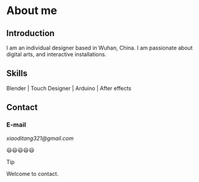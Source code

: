 # About me
## Introduction
I am an individual designer based in Wuhan, China.
I am passionate about digital arts, and interactive installations.

## Skills
Blender | Touch Designer | Arduino | After effects 

## Contact
### E-mail 
_xiaoditang321@gmail.com_

:smiley::smiley::smiley::smiley::smiley:

> [!TIP]
> Welcome to contact.
